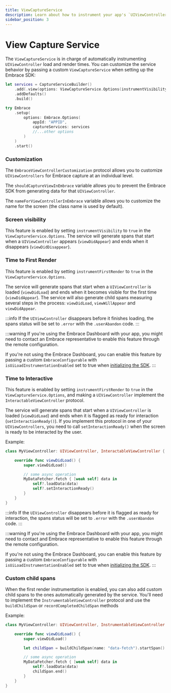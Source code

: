 ```yaml
---
title: ViewCaptureService
description: Learn about how to instrument your app's `UIViewControllers` with Embrace.
sidebar_position: 3
---
```


# View Capture Service

The `ViewCaptureService` is in charge of automatically instrumenting `UIViewController` load and render times.
You can customize the service behavior by passing a custom `ViewCaptureService` when setting up the Embrace SDK:

```swift
let services = CaptureServiceBuilder()
    .add(.view(options: ViewCaptureService.Options(instrumentVisibility: true, instrumentFirstRender: true)))
    .addDefaults()
    .build()

try Embrace
    .setup(
        options: Embrace.Options(
            appId: "APPID",
            captureServices: services
            //...other options
        )
    )
    .start()
```

### Customization

The `EmbraceViewControllerCustomization` protocol allows you to customize `UIViewControllers` for Embrace capture at an individual level.

The `shouldCaptureViewInEmbrace` variable allows you to prevent the Embrace SDK from generating data for that `UIViewController`.

The `nameForViewControllerInEmbrace` variable allows you to customize the name for the screen (the class name is used by default).

### Screen visibility

This feature is enabled by setting `instrumentVisibility` to `true` in the `ViewCaptureService.Options`.
The service will generate spans that start when a `UIViewController` appears (`viewDidAppear`) and ends when it disappears (`viewDidDisappear`).

### Time to First Render

This feature is enabled by setting `instrumentFirstRender` to `true` in the `ViewCaptureService.Options`.

The service will generate spans that start when a `UIViewController` is loaded (`viewDidLoad`) and ends when it becomes visible for the first time (`viewDidAppear`).
The service will also generate child spans measuring several steps in the process: `viewDidLoad`, `viewWillAppear` and `viewDidAppear`.

:::info
If the `UIViewController` disappears before it finishes loading, the spans status will be set to `.error` with the `.userAbandon` code.
:::

:::warning
If you're using the Embrace Dashboard with your app, you might need to contact an Embrace representative to enable this feature through the remote configuration.

If you're not using the Embrace Dashboard, you can enable this feature by passing a custom `EmbraceConfigurable` with `isUiLoadInstrumentationEnabled` set to true when [initializing the SDK](/docs/ios/open-source/integration/embrace-options/).
:::

### Time to Interactive

This feature is enabled by setting `instrumentFirstRender` to `true` in the `ViewCaptureService.Options`, and making a `UIViewController` implement the `InteractableViewController` protocol.

The service will generate spans that start when a `UIViewController` is loaded (`viewDidLoad`) and ends when it is flagged as ready for interaction (`setInteractionReady()`).
If you implement this protocol in one of your `UIViewControllers`, you need to call `setInteractionReady()` when the screen is ready to be interacted by the user.

Example:
```swift
class MyViewController: UIViewController, InteractableViewController {

    override func viewDidLoad() {
        super.viewDidLoad()

        // some async operation
        MyDataFetcher.fetch { [weak self] data in
            self?.loadData(data)
            self?.setInteractionReady()
        }
    }
}
```

:::info
If the `UIViewController` disappears before it is flagged as ready for interaction, the spans status will be set to `.error` with the `.userAbandon` code.
:::

:::warning
If you're using the Embrace Dashboard with your app, you might need to contact and Embrace representative to enable this feature through the remote configuration.

If you're not using the Embrace Dashboard, you can enable this feature by passing a custom `EmbraceConfigurable` with `isUiLoadInstrumentationEnabled` set to true when [initializing the SDK](/docs/ios/open-source/integration/embrace-options/).
:::

### Custom child spans

When the first render instrumentation is enabled, you can also add custom child spans to the ones automatically generated by the service.
You'll need to implement the `InstrumentableViewController` protocol and use the `buildChildSpan` or `recordCompletedChildSpan` methods

Example:
```swift
class MyViewController: UIViewController, InstrumentableViewController {

    override func viewDidLoad() {
        super.viewDidLoad()

        let childSpan = buildChildSpan(name: "data-fetch").startSpan()

        // some async operation
        MyDataFetcher.fetch { [weak self] data in
            self?.loadData(data)
            childSpan.end()
        }
    }
}